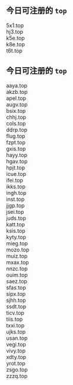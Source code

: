 
## 今日可注册的 `top`
>
5x1.top   
hj3.top   
k5e.top   
k8e.top   
t6t.top   


## 今日可注册的 `top`
>
aaya.top   
akzb.top   
apel.top   
augv.top   
bsix.top   
chhj.top   
cols.top   
ddrp.top   
flug.top   
fzpt.top   
gxis.top   
hayy.top   
hgav.top   
hpjt.top   
icue.top   
ifei.top   
ikks.top   
ingh.top   
inst.top   
jjgp.top   
jsei.top   
juds.top   
katt.top   
ksis.top   
kyty.top   
mieg.top   
mozo.top   
muiz.top   
mxax.top   
nnzc.top   
ouim.top   
saez.top   
sfas.top   
sipx.top   
sjhh.top   
ssdt.top   
ticv.top   
tiis.top   
txxi.top   
ujks.top   
usan.top   
vegi.top   
vivy.top   
xdty.top   
yrot.top   
zsgo.top   
zzzq.top   

